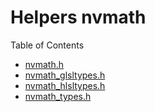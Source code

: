 # Helpers nvmath

Table of Contents

- [nvmath.h](#nvmathh)
- [nvmath_glsltypes.h](#nvmath_glsltypesh)
- [nvmath_hlsltypes.h](#nvmath_hlsltypesh)
- [nvmath_types.h](#nvmath_typesh)
